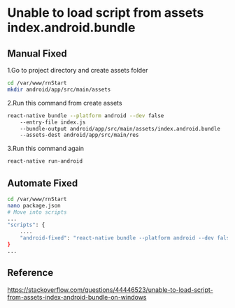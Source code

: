 # Unable to load script from assets index.android.bundle

## Manual Fixed

1.Go to project directory and create assets folder

```bash
cd /var/www/rnStart
mkdir android/app/src/main/assets
```

2.Run this command from create assets

```bash
react-native bundle --platform android --dev false 
    --entry-file index.js 
    --bundle-output android/app/src/main/assets/index.android.bundle 
    --assets-dest android/app/src/main/res 
```

3.Run this command again

```bash
react-native run-android
```

## Automate Fixed

```bash
cd /var/www/rnStart
nano package.json
# Move into scripts
...
"scripts": {
    ....
    "android-fixed": "react-native bundle --platform android --dev false --entry-file index.js --bundle-output android/app/src/main/assets/index.android.bundle --assets-dest android/app/src/main/res && react-native run-android" 
}
...
```

## Reference

<https://stackoverflow.com/questions/44446523/unable-to-load-script-from-assets-index-android-bundle-on-windows>
